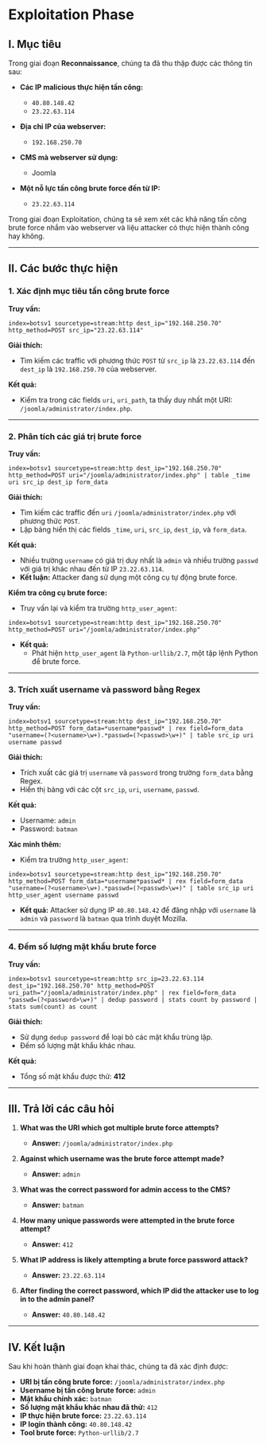 # Exploitation Phase

## I. Mục tiêu

Trong giai đoạn **Reconnaissance**, chúng ta đã thu thập được các thông tin sau:

- **Các IP malicious thực hiện tấn công:**
  - `40.80.148.42`
  - `23.22.63.114`

- **Địa chỉ IP của webserver:**
  - `192.168.250.70`

- **CMS mà webserver sử dụng:**
  - Joomla

- **Một nỗ lực tấn công brute force đến từ IP:**
  - `23.22.63.114`

Trong giai đoạn Exploitation, chúng ta sẽ xem xét các khả năng tấn công brute force nhắm vào webserver và liệu attacker có thực hiện thành công hay không.

---

## II. Các bước thực hiện

### 1. Xác định mục tiêu tấn công brute force

**Truy vấn:**
```spl
index=botsv1 sourcetype=stream:http dest_ip="192.168.250.70" http_method=POST src_ip="23.22.63.114"
```

**Giải thích:**
- Tìm kiếm các traffic với phương thức `POST` từ `src_ip` là `23.22.63.114` đến `dest_ip` là `192.168.250.70` của webserver.

**Kết quả:**
- Kiểm tra trong các fields `uri`, `uri_path`, ta thấy duy nhất một URI: `/joomla/administrator/index.php`.

---

### 2. Phân tích các giá trị brute force

**Truy vấn:**
```spl
index=botsv1 sourcetype=stream:http dest_ip="192.168.250.70" http_method=POST uri="/joomla/administrator/index.php" | table _time uri src_ip dest_ip form_data
```

**Giải thích:**
- Tìm kiếm các traffic đến `uri` `/joomla/administrator/index.php` với phương thức `POST`.
- Lập bảng hiển thị các fields `_time`, `uri`, `src_ip`, `dest_ip`, và `form_data`.

**Kết quả:**
- Nhiều trường `username` có giá trị duy nhất là `admin` và nhiều trường `passwd` với giá trị khác nhau đến từ IP `23.22.63.114`.
- **Kết luận:** Attacker đang sử dụng một công cụ tự động brute force.

**Kiểm tra công cụ brute force:**
- Truy vấn lại và kiểm tra trường `http_user_agent`:
```spl
index=botsv1 sourcetype=stream:http dest_ip="192.168.250.70" http_method=POST uri="/joomla/administrator/index.php"
```
- **Kết quả:**
  - Phát hiện `http_user_agent` là `Python-urllib/2.7`, một tập lệnh Python để brute force.

---

### 3. Trích xuất username và password bằng Regex

**Truy vấn:**
```spl
index=botsv1 sourcetype=stream:http dest_ip="192.168.250.70" http_method=POST form_data=*username*passwd* | rex field=form_data "username=(?<username>\w+).*passwd=(?<passwd>\w+)" | table src_ip uri username passwd
```

**Giải thích:**
- Trích xuất các giá trị `username` và `password` trong trường `form_data` bằng Regex.
- Hiển thị bảng với các cột `src_ip`, `uri`, `username`, `passwd`.

**Kết quả:**
- Username: `admin`
- Password: `batman`

**Xác minh thêm:**
- Kiểm tra trường `http_user_agent`:
```spl
index=botsv1 sourcetype=stream:http dest_ip="192.168.250.70" http_method=POST form_data=*username*passwd* | rex field=form_data "username=(?<username>\w+).*passwd=(?<passwd>\w+)" | table src_ip uri http_user_agent username passwd
```
- **Kết quả:** Attacker sử dụng IP `40.80.148.42` để đăng nhập với `username` là `admin` và `password` là `batman` qua trình duyệt Mozilla.

---

### 4. Đếm số lượng mật khẩu brute force

**Truy vấn:**
```spl
index=botsv1 sourcetype=stream:http src_ip=23.22.63.114 dest_ip="192.168.250.70" http_method=POST uri_path="/joomla/administrator/index.php" | rex field=form_data "passwd=(?<password>\w+)" | dedup password | stats count by password | stats sum(count) as count
```

**Giải thích:**
- Sử dụng `dedup password` để loại bỏ các mật khẩu trùng lặp.
- Đếm số lượng mật khẩu khác nhau.

**Kết quả:**
- Tổng số mật khẩu được thử: **412**

---

## III. Trả lời các câu hỏi

1. **What was the URI which got multiple brute force attempts?**
   - **Answer:** `/joomla/administrator/index.php`

2. **Against which username was the brute force attempt made?**
   - **Answer:** `admin`

3. **What was the correct password for admin access to the CMS?**
   - **Answer:** `batman`

4. **How many unique passwords were attempted in the brute force attempt?**
   - **Answer:** `412`

5. **What IP address is likely attempting a brute force password attack?**
   - **Answer:** `23.22.63.114`

6. **After finding the correct password, which IP did the attacker use to log in to the admin panel?**
   - **Answer:** `40.80.148.42`

---

## IV. Kết luận

Sau khi hoàn thành giai đoạn khai thác, chúng ta đã xác định được:

- **URI bị tấn công brute force:** `/joomla/administrator/index.php`
- **Username bị tấn công brute force:** `admin`
- **Mật khẩu chính xác:** `batman`
- **Số lượng mật khẩu khác nhau đã thử:** `412`
- **IP thực hiện brute force:** `23.22.63.114`
- **IP login thành công:** `40.80.148.42`
- **Tool brute force:** `Python-urllib/2.7`
